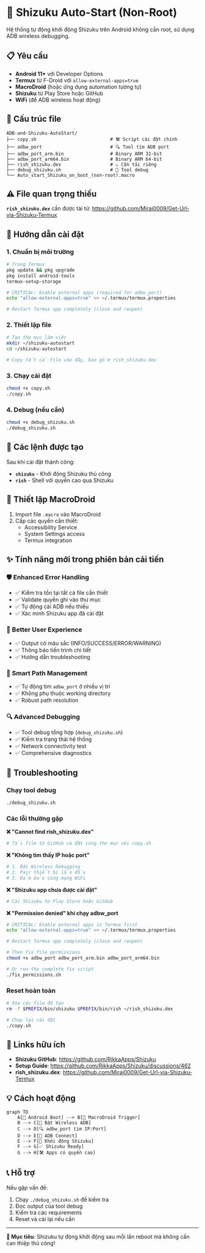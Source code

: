 # 🚀 Shizuku Auto-Start (Non-Root)

Hệ thống tự động khởi động Shizuku trên Android không cần root, sử dụng ADB wireless debugging.

## 📋 Yêu cầu

- **Android 11+** với Developer Options
- **Termux** từ F-Droid với `allow-external-apps=true`
- **MacroDroid** (hoặc ứng dụng automation tương tự)
- **Shizuku** từ Play Store hoặc GitHub
- **WiFi** (để ADB wireless hoạt động)

## 📁 Cấu trúc file

```
ADB-and-Shizuku-AutoStart/
├── copy.sh                           # 🛠️ Script cài đặt chính
├── adbw_port                         # 🔍 Tool tìm ADB port
├── adbw_port_arm.bin                 # Binary ARM 32-bit
├── adbw_port_arm64.bin               # Binary ARM 64-bit
├── rish_shizuku.dex                  # ⚠️ Cần tải riêng
├── debug_shizuku.sh                  # 🔧 Tool debug
└── Auto_start_Shizuku_on_boot_(non-root).macro
```

## ⚠️ File quan trọng thiếu

**`rish_shizuku.dex`** cần được tải từ: https://github.com/Mirai0009/Get-Url-via-Shizuku-Termux

## 🚀 Hướng dẫn cài đặt

### 1. Chuẩn bị môi trường

```bash
# Trong Termux
pkg update && pkg upgrade
pkg install android-tools
termux-setup-storage

# CRITICAL: Enable external apps (required for adbw_port)
echo "allow-external-apps=true" >> ~/.termux/termux.properties

# Restart Termux app completely (close and reopen)
```

### 2. Thiết lập file

```bash
# Tạo thư mục làm việc
mkdir ~/shizuku-autostart
cd ~/shizuku-autostart

# Copy tất cả file vào đây, bao gồm rish_shizuku.dex
```

### 3. Chạy cài đặt

```bash
chmod +x copy.sh
./copy.sh
```

### 4. Debug (nếu cần)

```bash
chmod +x debug_shizuku.sh
./debug_shizuku.sh
```

## 🔧 Các lệnh được tạo

Sau khi cài đặt thành công:

- **`shizuku`** - Khởi động Shizuku thủ công
- **`rish`** - Shell với quyền cao qua Shizuku

## 🤖 Thiết lập MacroDroid

1. Import file `.macro` vào MacroDroid
2. Cấp các quyền cần thiết:
   - Accessibility Service
   - System Settings access
   - Termux integration

## ✨ Tính năng mới trong phiên bản cải tiến

### 🛡️ Enhanced Error Handling
- ✅ Kiểm tra tồn tại tất cả file cần thiết
- ✅ Validate quyền ghi vào thư mục
- ✅ Tự động cài ADB nếu thiếu
- ✅ Xác minh Shizuku app đã cài đặt

### 🎨 Better User Experience  
- ✅ Output có màu sắc (INFO/SUCCESS/ERROR/WARNING)
- ✅ Thông báo tiến trình chi tiết
- ✅ Hướng dẫn troubleshooting

### 🧠 Smart Path Management
- ✅ Tự động tìm `adbw_port` ở nhiều vị trí
- ✅ Không phụ thuộc working directory
- ✅ Robust path resolution

### 🔍 Advanced Debugging
- ✅ Tool debug tổng hợp (`debug_shizuku.sh`)
- ✅ Kiểm tra trạng thái hệ thống
- ✅ Network connectivity test
- ✅ Comprehensive diagnostics

## 🐛 Troubleshooting

### Chạy tool debug
```bash
./debug_shizuku.sh
```

### Các lỗi thường gặp

**❌ "Cannot find rish_shizuku.dex"**
```bash
# Tải file từ GitHub và đặt cùng thư mục với copy.sh
```

**❌ "Không tìm thấy IP hoặc port"**
```bash
# 1. Bật Wireless Debugging
# 2. Pair thiết bị lần đầu
# 3. Đảm bảo cùng mạng WiFi
```

**❌ "Shizuku app chưa được cài đặt"**
```bash
# Cài Shizuku từ Play Store hoặc GitHub
```

**❌ "Permission denied" khi chạy adbw_port**
```bash
# CRITICAL: Enable external apps in Termux first
echo "allow-external-apps=true" >> ~/.termux/termux.properties

# Restart Termux app completely (close and reopen)

# Then fix file permissions
chmod +x adbw_port adbw_port_arm.bin adbw_port_arm64.bin

# Or run the complete fix script
./fix_permissions.sh
```

### Reset hoàn toàn
```bash
# Xóa các file đã tạo
rm -f $PREFIX/bin/shizuku $PREFIX/bin/rish ~/rish_shizuku.dex

# Chạy lại cài đặt
./copy.sh
```

## 🔗 Links hữu ích

- **Shizuku GitHub**: https://github.com/RikkaApps/Shizuku
- **Setup Guide**: https://github.com/RikkaApps/Shizuku/discussions/462
- **rish_shizuku.dex**: https://github.com/Mirai0009/Get-Url-via-Shizuku-Termux

## 💡 Cách hoạt động

```mermaid
graph TD
    A[📱 Android Boot] --> B[🤖 MacroDroid Trigger]
    B --> C[📡 Bật Wireless ADB]  
    C --> D[🔍 adbw_port tìm IP:Port]
    D --> E[🔗 ADB Connect]
    E --> F[🚀 Khởi động Shizuku]
    F --> G[✅ Shizuku Ready]
    G --> H[🛠️ Apps có quyền cao]
```

## 📞 Hỗ trợ

Nếu gặp vấn đề:
1. Chạy `./debug_shizuku.sh` để kiểm tra
2. Đọc output của tool debug  
3. Kiểm tra các requirements
4. Reset và cài lại nếu cần

---

**🎯 Mục tiêu**: Shizuku tự động khởi động sau mỗi lần reboot mà không cần can thiệp thủ công! 
